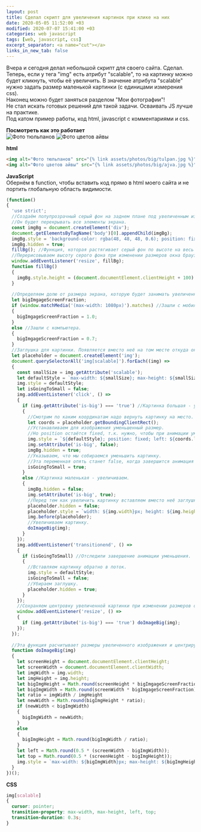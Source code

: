 ```yaml
---
layout: post
title: Сделал скрипт для увеличения картинок при клике на них
date: 2020-05-05 11:52:00 +03
modified: 2020-07-07 15:41:00 +03
categories: web javascript
tags: [web, javascript, css]
excerpt_separator: <a name="cut"></a>
links_in_new_tab: false
---
```

Вчера и сегодня делал небольшой скрипт для своего сайта. Сделал. Теперь, если у тега "img" есть атрибут "scalable", то на картинку можно будет кликнуть, чтобы её увеличить. В значение атрибута "scalable" нужно задать размер маленькой картинки (с единицами измерения css).  
Наконец можно будет заняться разделом "Мои фотографии"!  
Не стал искать готовых решений для такой задачи. Осваивать JS лучше на практике.  
Под катом пример работы, код html, javascript с комментариями и css.

<a name="cut"></a>
**Посмотреть как это работает**  
<img alt="Фото тюльпанов" src="{% link assets/photos/big/tulpan.jpg %}" scalable="150px">
<img alt="Фото цветов айвы" src="{% link assets/photos/big/ajva.jpg %}" scalable="150px">

**html**

```html
<img alt="Фото тюльпанов" src="{% link assets/photos/big/tulpan.jpg %}" scalable="150px">
<img alt="Фото цветов айвы" src="{% link assets/photos/big/ajva.jpg %}" scalable="150px">
```

**JavaScript**  
Обернём в function, чтобы вставить код прямо в html моего сайта и не портить глобальную область видимости.

```javascript
(function()
{
  'use strict';
  //Создаём полупрозрачный серый фон на заднем плане под увеличенным изображением.
  //Он будет перекрывать все элементы экрана.
  const imgBg = document.createElement('div');
  document.getElementsByTagName('body')[0].appendChild(imgBg);
  imgBg.style = 'background-color: rgba(48, 48, 48, 0.6); position: fixed; top: 0px; left: 0px; width: 100%; z-index: 1';
  imgBg.hidden = true;
  fillBg(); //Функция, которая растягивает серый фон по высоте на весь экран.
  //Перерисовываем высоту серого фона при изменении размеров окна браузера.
  window.addEventListener('resize', fillBg);
  function fillBg()
  {
    imgBg.style.height = (document.documentElement.clientHeight + 100) + 'px';
  }
  
  //Определяем долю от размера экрана, которую будет занимать увеличенное изображение
  let bigImgageScreenFraction;
  if (window.matchMedia('(max-width: 1080px)').matches) //Зашли с мобильного.
  {
    bigImgageScreenFraction = 1.0;
  }
  else //Зашли с компьютера.
  {
    bigImgageScreenFraction = 0.7;
  }
  //Заглушка для картинки. Появляется вместо неё на том месте откуда она увеличилась.
  let placeholder = document.createElement('img');
  document.querySelectorAll('img[scalable]').forEach((img) =>
  {
    const smallSize = img.getAttribute('scalable');
    let defaultStyle = `max-width: ${smallSize}; max-height: ${smallSize}`;
    img.style = defaultStyle;
    let isGoingToSmall = false;
    img.addEventListener('click', () => 
    {
      if (img.getAttribute('is-big') === 'true') //Картинка большая - уменьшаем
      {
        //Смотрим по каким координатам надо вернуть картинку на место.
        let coords = placeholder.getBoundingClientRect();
        //Устанавливаем для изображения уменьшенный размер.
        //Но position остаётся fixed, т.к. нужно, чтобы при анимации уменьшения не смещались остальные элементы страницы.
        img.style = `${defaultStyle}; position: fixed; left: ${coords.left}px; top: ${coords.top}px`;
        img.setAttribute('is-big', false);
        imgBg.hidden = true;
        //Указываем, что мы собираемся уменьшить картинку.
        //Эта переменная опять станет false, когда завершится анимация уменьшения.
        isGoingToSmall = true;
      }
      else //Картинка маленькая - увеличиваем.
      {
        imgBg.hidden = false;
        img.setAttribute('is-big', true);
        //Перед тем как увеличить картинку вставляем вместо неё заглушку.
        placeholder.hidden = false;
        placeholder.style = `width: ${img.width}px; height: ${img.height}px; background-color: rgb(200, 200, 200)`;
        img.before(placeholder);
        //Увеличиваем картинку.
        doImageBig(img);
      }
    });
    img.addEventListener('transitionend', () =>
    {
      if (isGoingToSmall) //Отследили завершение анимации уменьшения.
      {
        //Вставляем картинку обратно в поток.
        img.style = defaultStyle;
        isGoingToSmall = false;
        //Убираем заглушку.
        placeholder.hidden = true;
      }
    }); 
    //Сохраняем центровку увеличенной картинки при изменении размеров окна браузера.
    window.addEventListener('resize', () => 
    {
      if (img.getAttribute('is-big') === 'true') doImageBig(img);
    });
  });
  
  //Эта функция расчитывает размеры увеличенного изображения и центрирует его.
  function doImageBig(img)
  {
    let screenHeight = document.documentElement.clientHeight;
    let screenWidth = document.documentElement.clientWidth;
    let imgWidth = img.width;
    let imgHeight = img.height;
    let bigImgHeight = Math.round(screenHeight * bigImgageScreenFraction);
    let bigImgWidth = Math.round(screenWidth * bigImgageScreenFraction);
    let ratio = imgWidth / imgHeight
    let newWidth = Math.round(bigImgHeight * ratio);
    if (newWidth < bigImgWidth)
    {
      bigImgWidth = newWidth;
    }
    else
    {
      bigImgHeight = Math.round(bigImgWidth / ratio);
    }
    let left = Math.round(0.5 * (screenWidth - bigImgWidth));
    let top = Math.round(0.5 * (screenHeight - bigImgHeight));
    img.style = `max-width: ${bigImgWidth}px; max-height: ${bigImgHeight}px; left: ${left}px; top: ${top}px; position: fixed; z-index: 2`;
  }
})();
```

**CSS**

```css
img[scalable]
{
  cursor: pointer;
  transition-property: max-width, max-height, left, top;
  transition-duration: 0.3s;
}
```

<script type="text/javascript">
	(function()
	{
		'use strict';
		//Создаём полупрозрачный серый фон на заднем плане под увеличенным изображением.
		//Он будет перекрывать все элементы экрана.
		const imgBg = document.createElement('div');
		document.getElementsByTagName('body')[0].appendChild(imgBg);
		imgBg.style = 'background-color: rgba(48, 48, 48, 0.6); position: fixed; top: 0px; left: 0px; width: 100%; z-index: 1';
		imgBg.hidden = true;
		fillBg(); //Функция, которая растягивает серый фон по высоте на весь экран.
		//Перерисовываем высоту серого фона при изменении размеров окна браузера.
		window.addEventListener('resize', fillBg);
		function fillBg()
		{
			imgBg.style.height = (document.documentElement.clientHeight + 100) + 'px';
		}
		
		//Определяем долю от размера экрана, которую будет занимать увеличенное изображение
		let bigImgageScreenFraction;
		if (window.matchMedia('(max-width: 1080px)').matches) //Зашли с мобильного.
		{
			bigImgageScreenFraction = 1.0;
		}
		else //Зашли с компьютера.
		{
			bigImgageScreenFraction = 0.7;
		}
		//Заглушка для картинки. Появляется вместо неё на том месте откуда она увеличилась.
		let placeholder = document.createElement('img');
		document.querySelectorAll('img[scalable]').forEach((img) =>
		{
			const smallSize = img.getAttribute('scalable');
			let defaultStyle = `max-width: ${smallSize}; max-height: ${smallSize}`;
			img.style = defaultStyle;
			let isGoingToSmall = false;
			img.addEventListener('click', () => 
			{
				if (img.getAttribute('is-big') === 'true') //Картинка большая - уменьшаем
				{
					//Смотрим по каким координатам надо вернуть картинку на место.
					let coords = placeholder.getBoundingClientRect();
					//Устанавливаем для изображения уменьшенный размер.
					//Но position остаётся fixed, т.к. нужно, чтобы при анимации уменьшения не смещались остальные элементы страницы.
					img.style = `${defaultStyle}; position: fixed; left: ${coords.left}px; top: ${coords.top}px`;
					img.setAttribute('is-big', false);
					imgBg.hidden = true;
					//Указываем, что мы собираемся уменьшить картинку.
					//Эта переменная опять станет false, когда завершится анимация уменьшения.
					isGoingToSmall = true;
				}
				else //Картинка маленькая - увеличиваем.
				{
					imgBg.hidden = false;
					img.setAttribute('is-big', true);
					//Перед тем как увеличить картинку вставляем вместо неё заглушку.
					placeholder.hidden = false;
					placeholder.style = `width: ${img.width}px; height: ${img.height}px; background-color: rgb(200, 200, 200)`;
					img.before(placeholder);
			//Увеличиваем картинку.
					doImageBig(img);
				}
			});
			img.addEventListener('transitionend', () =>
			{
				if (isGoingToSmall) //Отследили завершение анимации уменьшения.
				{
					//Вставляем картинку обратно в поток.
					img.style = defaultStyle;
					isGoingToSmall = false;
				 //Убираем заглушку.
					placeholder.hidden = true;
				}
			}); 
			//Сохраняем центровку увеличенной картинки при изменении размеров окна браузера.
			window.addEventListener('resize', () => 
			{
				if (img.getAttribute('is-big') === 'true') doImageBig(img);
			});
		});
		
		//Эта функция расчитывает размеры увеличенного изображения и центрирует его.
		function doImageBig(img)
		{
			let screenHeight = document.documentElement.clientHeight;
			let screenWidth = document.documentElement.clientWidth;
			let imgWidth = img.width;
			let imgHeight = img.height;
			let bigImgHeight = Math.round(screenHeight * bigImgageScreenFraction);
			let bigImgWidth = Math.round(screenWidth * bigImgageScreenFraction);
			let ratio = imgWidth / imgHeight
			let newWidth = Math.round(bigImgHeight * ratio);
			if (newWidth < bigImgWidth)
			{
				bigImgWidth = newWidth;
			}
			else
			{
				bigImgHeight = Math.round(bigImgWidth / ratio);
			}
			let left = Math.round(0.5 * (screenWidth - bigImgWidth));
			let top = Math.round(0.5 * (screenHeight - bigImgHeight));
			img.style = `max-width: ${bigImgWidth}px; max-height: ${bigImgHeight}px; left: ${left}px; top: ${top}px; position: fixed; z-index: 2`;
		}
	})();
</script>
<style>
	img[scalable]
	{
		cursor: pointer;
		transition-property: max-width, max-height, left, top;
		transition-duration: 0.3s;
	}
</style>